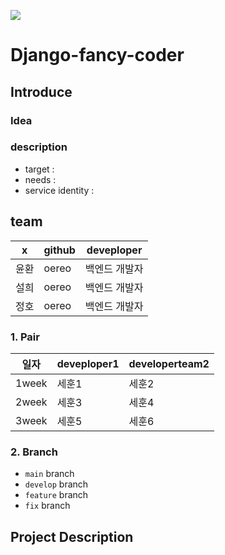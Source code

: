 ![](https://img.shields.io/badge/django-3.2.2-green)

# Django-fancy-coder


## Introduce
### Idea
### description
- target : 
- needs : 
- service identity : 
  
## team
|x|github|deveploper|
|------|---|---|
|윤환|oereo|백엔드 개발자|
|설희|oereo|백엔드 개발자|
|정호|oereo|백엔드 개발자|

### 1. Pair 
|일자|deveploper1|developerteam2|
|------|---|---|
|1week|세훈1|세훈2|
|2week|세훈3|세훈4|
|3week|세훈5|세훈6|

### 2. Branch
- `main` branch
- `develop` branch
- `feature` branch
- `fix` branch
  
## Project Description

